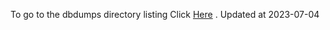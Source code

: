 To go to the dbdumps directory listing Click [Here](https://ipfs.io/ipfs/bafkreiascfedli6xauzug6xz7jxdm3wkxzsuv6w5lhmlhqrsupq4h353y4) . Updated at 2023-07-04